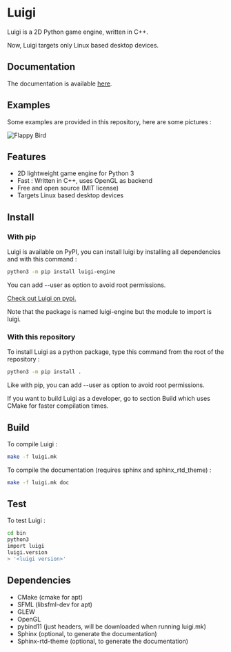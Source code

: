 # Luigi

Luigi is a 2D Python game engine, written in C++.

Now, Luigi targets only Linux based desktop devices.

## Documentation

The documentation is available [here](https://cc618.github.io/Luigi-Docs).

## Examples

Some examples are provided in this repository, here are some pictures :

![Flappy Bird](res/flappy.gif)

## Features

- 2D lightweight game engine for Python 3
- Fast : Written in C++, uses OpenGL as backend
- Free and open source (MIT license)
- Targets Linux based desktop devices

## Install

### With pip

Luigi is available on PyPI, you can install luigi by installing all dependencies and with this command :

```sh
python3 -m pip install luigi-engine
```

You can add --user as option to avoid root permissions.

[Check out Luigi on pypi.](https://pypi.org/project/luigi-engine)

Note that the package is named luigi-engine but the module to import is luigi.

### With this repository

To install Luigi as a python package, type this command from the root of the repository :

```sh
python3 -m pip install .
```

Like with pip, you can add --user as option to avoid root permissions.

If you want to build Luigi as a developer, go to section Build which uses CMake for faster compilation times.

## Build

To compile Luigi :

```sh
make -f luigi.mk
```

To compile the documentation (requires sphinx and sphinx_rtd_theme) :

```sh
make -f luigi.mk doc
```

## Test

To test Luigi :

```sh
cd bin
python3
import luigi
luigi.version
> '<luigi version>'
```

## Dependencies

- CMake (cmake for apt)
- SFML (libsfml-dev for apt)
- GLEW
- OpenGL
- pybind11 (just headers, will be downloaded when running luigi.mk)
- Sphinx (optional, to generate the documentation)
- Sphinx-rtd-theme (optional, to generate the documentation)
